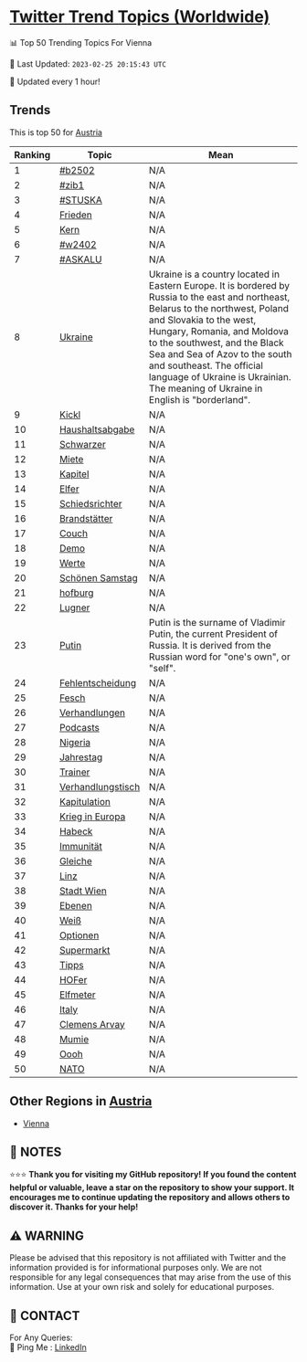 [Twitter Trend Topics (Worldwide)](https://github.com/ErcinDedeoglu/Twitter-Trend-Topics)
==========


📊 Top 50 Trending Topics For Vienna

📆 Last Updated: `2023-02-25 20:15:43 UTC`

🔧 Updated every 1 hour!


## Trends

This is top 50 for [Austria](</Austria>)

| Ranking | Topic | Mean |
| ------- | ------------ | ------------ |
| 1 | [#b2502](http://twitter.com/search?q=%23b2502) | N/A |
| 2 | [#zib1](http://twitter.com/search?q=%23zib1) | N/A |
| 3 | [#STUSKA](http://twitter.com/search?q=%23STUSKA) | N/A |
| 4 | [Frieden](http://twitter.com/search?q=Frieden) | N/A |
| 5 | [Kern](http://twitter.com/search?q=Kern) | N/A |
| 6 | [#w2402](http://twitter.com/search?q=%23w2402) | N/A |
| 7 | [#ASKALU](http://twitter.com/search?q=%23ASKALU) | N/A |
| 8 | [Ukraine](http://twitter.com/search?q=Ukraine) | Ukraine is a country located in Eastern Europe. It is bordered by Russia to the east and northeast, Belarus to the northwest, Poland and Slovakia to the west, Hungary, Romania, and Moldova to the southwest, and the Black Sea and Sea of Azov to the south and southeast. The official language of Ukraine is Ukrainian. The meaning of Ukraine in English is "borderland". |
| 9 | [Kickl](http://twitter.com/search?q=Kickl) | N/A |
| 10 | [Haushaltsabgabe](http://twitter.com/search?q=Haushaltsabgabe) | N/A |
| 11 | [Schwarzer](http://twitter.com/search?q=Schwarzer) | N/A |
| 12 | [Miete](http://twitter.com/search?q=Miete) | N/A |
| 13 | [Kapitel](http://twitter.com/search?q=Kapitel) | N/A |
| 14 | [Elfer](http://twitter.com/search?q=Elfer) | N/A |
| 15 | [Schiedsrichter](http://twitter.com/search?q=Schiedsrichter) | N/A |
| 16 | [Brandstätter](http://twitter.com/search?q=Brandst%c3%a4tter) | N/A |
| 17 | [Couch](http://twitter.com/search?q=Couch) | N/A |
| 18 | [Demo](http://twitter.com/search?q=Demo) | N/A |
| 19 | [Werte](http://twitter.com/search?q=Werte) | N/A |
| 20 | [Schönen Samstag](http://twitter.com/search?q=Sch%c3%b6nen+Samstag) | N/A |
| 21 | [hofburg](http://twitter.com/search?q=hofburg) | N/A |
| 22 | [Lugner](http://twitter.com/search?q=Lugner) | N/A |
| 23 | [Putin](http://twitter.com/search?q=Putin) | Putin is the surname of Vladimir Putin, the current President of Russia. It is derived from the Russian word for "one's own", or "self". |
| 24 | [Fehlentscheidung](http://twitter.com/search?q=Fehlentscheidung) | N/A |
| 25 | [Fesch](http://twitter.com/search?q=Fesch) | N/A |
| 26 | [Verhandlungen](http://twitter.com/search?q=Verhandlungen) | N/A |
| 27 | [Podcasts](http://twitter.com/search?q=Podcasts) | N/A |
| 28 | [Nigeria](http://twitter.com/search?q=Nigeria) | N/A |
| 29 | [Jahrestag](http://twitter.com/search?q=Jahrestag) | N/A |
| 30 | [Trainer](http://twitter.com/search?q=Trainer) | N/A |
| 31 | [Verhandlungstisch](http://twitter.com/search?q=Verhandlungstisch) | N/A |
| 32 | [Kapitulation](http://twitter.com/search?q=Kapitulation) | N/A |
| 33 | [Krieg in Europa](http://twitter.com/search?q=Krieg+in+Europa) | N/A |
| 34 | [Habeck](http://twitter.com/search?q=Habeck) | N/A |
| 35 | [Immunität](http://twitter.com/search?q=Immunit%c3%a4t) | N/A |
| 36 | [Gleiche](http://twitter.com/search?q=Gleiche) | N/A |
| 37 | [Linz](http://twitter.com/search?q=Linz) | N/A |
| 38 | [Stadt Wien](http://twitter.com/search?q=Stadt+Wien) | N/A |
| 39 | [Ebenen](http://twitter.com/search?q=Ebenen) | N/A |
| 40 | [Weiß](http://twitter.com/search?q=Wei%c3%9f) | N/A |
| 41 | [Optionen](http://twitter.com/search?q=Optionen) | N/A |
| 42 | [Supermarkt](http://twitter.com/search?q=Supermarkt) | N/A |
| 43 | [Tipps](http://twitter.com/search?q=Tipps) | N/A |
| 44 | [HOFer](http://twitter.com/search?q=HOFer) | N/A |
| 45 | [Elfmeter](http://twitter.com/search?q=Elfmeter) | N/A |
| 46 | [Italy](http://twitter.com/search?q=Italy) | N/A |
| 47 | [Clemens Arvay](http://twitter.com/search?q=Clemens+Arvay) | N/A |
| 48 | [Mumie](http://twitter.com/search?q=Mumie) | N/A |
| 49 | [Oooh](http://twitter.com/search?q=Oooh) | N/A |
| 50 | [NATO](http://twitter.com/search?q=NATO) | N/A |



## Other Regions in [Austria](</Austria>)

* [Vienna](</Austria/Vienna.md>)



## 📝 NOTES

⭐⭐⭐ **Thank you for visiting my GitHub repository! If you found the content helpful or valuable, leave a star on the repository to show your support. It encourages me to continue updating the repository and allows others to discover it. Thanks for your help!**


## ⚠️ WARNING

Please be advised that this repository is not affiliated with Twitter and the information provided is for informational purposes only. We are not responsible for any legal consequences that may arise from the use of this information. Use at your own risk and solely for educational purposes.


## 📨 CONTACT

 For Any Queries:  
            🏓 Ping Me : [LinkedIn](https://www.linkedin.com/in/ercindedeoglu/)
